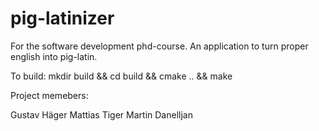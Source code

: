 # pig-latinizer
For the software development phd-course. An application to turn proper english into pig-latin.

To build:
mkdir build && cd build && cmake .. && make


Project memebers:

Gustav Häger
Mattias Tiger
Martin Danelljan
